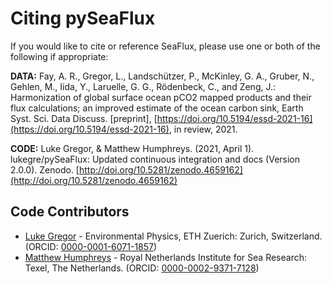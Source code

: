 Citing pySeaFlux
==============

If you would like to cite or reference SeaFlux, please use one or both of the following if appropriate:

**DATA:** Fay, A. R., Gregor, L., Landschützer, P., McKinley, G. A., Gruber, N., Gehlen, M., Iida, Y., Laruelle, G. G., Rödenbeck, C., and Zeng, J.: Harmonization of global surface ocean pCO2 mapped products and their flux calculations; an improved estimate of the ocean carbon sink, Earth Syst. Sci. Data Discuss. [preprint], [https://doi.org/10.5194/essd-2021-16](https://doi.org/10.5194/essd-2021-16), in review, 2021.

**CODE:** Luke Gregor, & Matthew Humphreys. (2021, April 1). lukegre/pySeaFlux: Updated continuous integration and docs (Version 2.0.0). Zenodo. [http://doi.org/10.5281/zenodo.4659162](http://doi.org/10.5281/zenodo.4659162)


Code Contributors
-----------------

- [Luke Gregor](https://github.com/luke-gregor) - Environmental Physics, ETH Zuerich: Zurich, Switzerland. (ORCID: [0000-0001-6071-1857](https://orcid.org/0000-0001-6071-1857))
- [Matthew Humphreys](https://github.com/mvdh7) - Royal Netherlands Institute for Sea Research: Texel, The Netherlands. (ORCID: [0000-0002-9371-7128](http://orcid.org/0000-0002-9371-7128))
